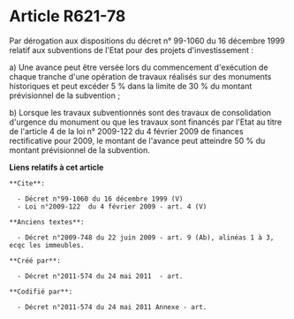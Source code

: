 # Article R621-78

Par dérogation aux dispositions du décret n° 99-1060 du 16 décembre 1999 relatif aux subventions de l'Etat pour des projets
d'investissement :

a) Une avance peut être versée lors du commencement d'exécution de chaque tranche d'une opération de travaux réalisés sur des
monuments historiques et peut excéder 5 % dans la limite de 30 % du montant prévisionnel de la subvention ;

b) Lorsque les travaux subventionnés sont des travaux de consolidation d'urgence du monument ou que les travaux sont financés
par l'Etat au titre de l'article 4 de la loi n° 2009-122 du 4 février 2009 de finances rectificative pour 2009, le montant de
l'avance peut atteindre 50 % du montant prévisionnel de la subvention.

**Liens relatifs à cet article**

	**Cite**:

	  - Décret n°99-1060 du 16 décembre 1999 (V)
	  - Loi n°2009-122  du 4 février 2009 - art. 4 (V)

	**Anciens textes**:

	  - Décret n°2009-748 du 22 juin 2009 - art. 9 (Ab), alinéas 1 à 3, ecqc les immeubles.

	**Créé par**:

	  - Décret n°2011-574 du 24 mai 2011  - art.

	**Codifié par**:

	  - Décret n°2011-574 du 24 mai 2011 Annexe - art.
